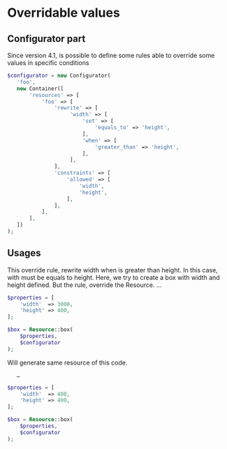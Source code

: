 # Overridable values

## Configurator part

Since version 4.1, is possible to define some rules able to override some values in specific conditions

```php
$configurator = new Configurator(
   'foo',
   new Container([
       'resources' => [
           'foo' => [
               'rewrite' => [
                    'width' => [
                        'set' => [
                            'equals_to' => 'height',
                        ],
                        'when' => [
                            'greater_than' => 'height',
                        ],
                    ],
               ],
               'constraints' => [
                   'allowed' => [
                       'width',
                       'height',
                   ],
               ],
           ], 
       ],
   ])
);
```

## Usages

This override rule, rewrite width when is greater than height. In this case, with must be equals to height. Here, we try to create a box with width and height defined. But the rule, override the Resource.
       …
```php
$properties = [
    'width'  => 3000,
    'height' => 400,
];

$box = Resource::box(
    $properties,
    $configurator
);
```

Will generate same resource of this code.

       …
```php
$properties = [
    'width'  => 400,
    'height' => 400,
];

$box = Resource::box(
    $properties,
    $configurator
);
```

